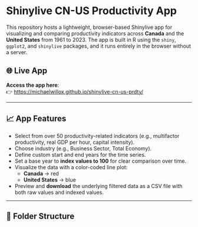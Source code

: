 # Shinylive CN-US Productivity App

This repository hosts a lightweight, browser-based Shinylive app for visualizing and comparing productivity indicators across **Canada** and the **United States** from 1961 to 2023. The app is built in R using the `shiny`, `ggplot2`, and `shinylive` packages, and it runs entirely in the browser without a server.

## 🌐 Live App

**Access the app here**:  
👉 https://michaelwillox.github.io/shinylive-cn-us-prdty/

---

## 📈 App Features

- Select from over 50 productivity-related indicators (e.g., multifactor productivity, real GDP per hour, capital intensity).
- Choose industry (e.g., Business Sector, Total Economy).
- Define custom start and end years for the time series.
- Set a base year to **index values to 100** for clear comparison over time.
- Visualize the data with a color-coded line plot:
  - **Canada** → red
  - **United States** → blue
- Preview and **download** the underlying filtered data as a CSV file with both raw values and indexed values.

---

## 📁 Folder Structure

